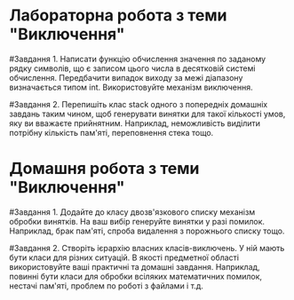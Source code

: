 # Лабораторна робота з теми "Виключення"

#Завдання 1.
Написати функцію обчислення значення по заданому рядку символів, що є записом цього числа в десятковій системі обчислення.
Передбачити випадок виходу за межі діапазону визначається типом int.
Використовуйте механізм виключення.

#Завдання 2.
Перепишіть клас stack одного з попередніх домашніх завдань таким чином, щоб генерувати винятки для такої кількості умов, яку ви вважаєте прийнятним.
Наприклад, неможливість виділити потрібну кількість пам'яті, переповнення стека тощо.


# Домашня робота з теми "Виключення"

#Завдання 1.
Додайте до класу двозв'язкового списку механізм обробки винятків. На ваш вибір генеруйте винятки
у разі помилок. Наприклад, брак пам'яті, спроба видалення з порожнього списку тощо.

#Завдання 2.
Створіть ієрархію власних класів-виключень. У ній мають бути класи для різних ситуацій. В якості предметної області використовуйте ваші практичні та домашні завдання. Наприклад, повинні бути класи для обробки всіляких математичних помилок, нестачі пам'яті, проблем по роботі з файлами і т.д.
